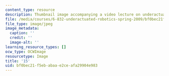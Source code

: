 ```yaml
---
content_type: resource
description: Thumbnail image accompanying a video lecture on underactuated robotics.
file: /media/courses/6-832-underactuated-robotics-spring-2009/bf0bec21f5ebabaae2ceafa29904e983_15.jpg
file_type: image/jpeg
image_metadata:
  caption: ''
  credit: ''
  image-alt: ''
learning_resource_types: []
ocw_type: OCWImage
resourcetype: Image
title: '15'
uid: bf0bec21-f5eb-abaa-e2ce-afa29904e983
---
```

